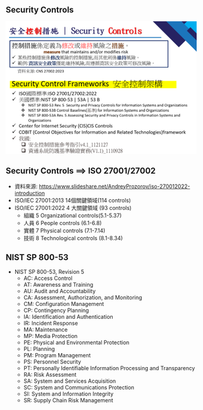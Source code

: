 ## Security Controls

![SecurityControls](SecurityControls.png)

## Security Controls ==> ISO 27001/27002
- 資料來源: https://www.slideshare.net/AndreyProzorov/iso-270012022-introduction
- ISO/IEC 27001:2013  14個關鍵領域(114 controls)
- ISO/IEC 27001:2022  4 大關鍵領域 (93 controls)
  - 組織  5 Organizational controls(5.1-5.37)
  - 人員  6 People controls  (6.1-6.8)
  - 實體  7 Physical controls (7.1-7.14)
  - 技術  8 Technological controls (8.1-8.34)

## NIST SP 800-53
- NIST SP 800-53, Revision 5
  - AC: Access Control
  - AT: Awareness and Training
  - AU: Audit and Accountability
  - CA: Assessment, Authorization, and Monitoring
  - CM: Configuration Management
  - CP: Contingency Planning
  - IA: Identification and Authentication
  - IR: Incident Response
  - MA: Maintenance
  - MP: Media Protection
  - PE: Physical and Environmental Protection
  - PL: Planning
  - PM: Program Management
  - PS: Personnel Security
  - PT: Personally Identifiable Information Processing and Transparency
  - RA: Risk Assessment
  - SA: System and Services Acquisition
  - SC: System and Communications Protection
  - SI: System and Information Integrity
  - SR: Supply Chain Risk Management
